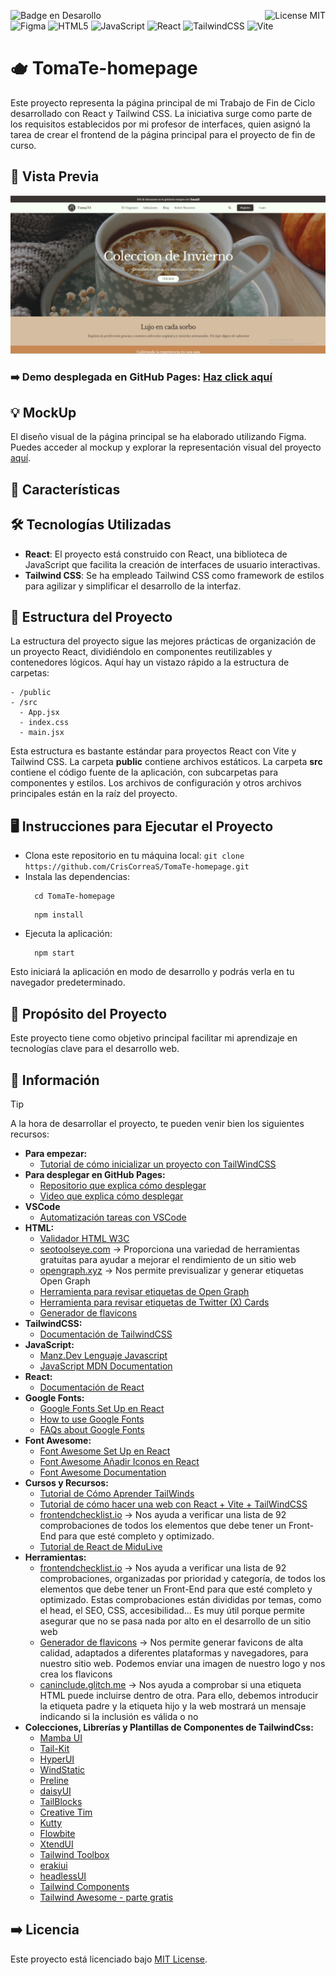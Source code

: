 ![Badge en Desarollo](https://img.shields.io/badge/STATUS-EN%20DESAROLLO-green)
<img align="right" alt="License MIT" src="https://img.shields.io/badge/LICENSE-MIT-green" /> <br/>
![Figma](https://img.shields.io/badge/Figma-%23F24E1E.svg?style=flat-square&logo=figma&logoColor=white)
![HTML5](https://img.shields.io/badge/HTML5-%23E34F26.svg?style=flat-square&logo=html5&logoColor=white)
![JavaScript](https://img.shields.io/badge/-JavaScript-F7DF1E?style=flat-square&logo=javascript&logoColor=black)
![React](https://img.shields.io/badge/React-097FA5?style=flat-square&logo=react&logoColor=white)
![TailwindCSS](https://img.shields.io/badge/TailwindCSS-%2338B2AC.svg?style=flat-square&logo=tailwind-css&logoColor=white)
![Vite](https://img.shields.io/badge/Vite-%23646CFF.svg?style=flat-square&logo=vite&logoColor=white)
<br/>

# 🫖 TomaTe-homepage
Este proyecto representa la página principal de mi Trabajo de Fin de Ciclo desarrollado con React y Tailwind CSS. La iniciativa surge como parte de los requisitos establecidos por mi profesor de interfaces, quien asignó la tarea de crear el frontend de la página principal para el proyecto de fin de curso.

## 👀 Vista Previa
![Imagen](https://github.com/CrisCorreaS/TomaTe-homepage/blob/main/src/assets/img/vistaTomaTe.png)

### ➡️ **Demo desplegada en GitHub Pages:** **[Haz click aquí](https://criscorreas.github.io/TomaTe-homepage/)**

## 💡 MockUp
El diseño visual de la página principal se ha elaborado utilizando Figma. Puedes acceder al mockup y explorar la representación visual del proyecto [aquí](https://www.figma.com/file/tCnVM1srUXvKMLUDwMfkjg/TomaT%C3%A9-MockUp-HomePage?type=design&node-id=0%3A1&mode=design&t=DalFA718bvOnqLU1-1).

## 🌱 Características

## 🛠️ Tecnologías Utilizadas
- **React**: El proyecto está construido con React, una biblioteca de JavaScript que facilita la creación de interfaces de usuario interactivas.
- **Tailwind CSS**: Se ha empleado Tailwind CSS como framework de estilos para agilizar y simplificar el desarrollo de la interfaz.

## 📂 Estructura del Proyecto
La estructura del proyecto sigue las mejores prácticas de organización de un proyecto React, dividiéndolo en componentes reutilizables y contenedores lógicos. Aquí hay un vistazo rápido a la estructura de carpetas:
```
- /public
- /src
  - App.jsx
  - index.css
  - main.jsx
```
Esta estructura es bastante estándar para proyectos React con Vite y Tailwind CSS. La carpeta **public** contiene archivos estáticos. La carpeta **src** contiene el código fuente de la aplicación, con subcarpetas para componentes y estilos. Los archivos de configuración y otros archivos principales están en la raíz del proyecto.

## 🖥 Instrucciones para Ejecutar el Proyecto
- Clona este repositorio en tu máquina local: ``git clone https://github.com/CrisCorreaS/TomaTe-homepage.git``
- Instala las dependencias:
  ```
    cd TomaTe-homepage
  ```
  ```
    npm install
  ```
- Ejecuta la aplicación:
  ```
    npm start
  ```
Esto iniciará la aplicación en modo de desarrollo y podrás verla en tu navegador predeterminado.

## 🎯 Propósito del Proyecto

Este proyecto tiene como objetivo principal facilitar mi aprendizaje en tecnologías clave para el desarrollo web. 

## 🔎 Información
> [!TIP]
> A la hora de desarrollar el proyecto, te pueden venir bien los siguientes recursos:
> - **Para empezar:**
>   - [Tutorial de cómo inicializar un proyecto con TailWindCSS](https://tailwindcss.com/docs/guides/vite)
> - **Para desplegar en GitHub Pages:**
>   - [Repositorio que explica cómo desplegar](https://github.com/nickpazfernande/video-example)
>   - [Video que explica cómo desplegar](https://www.youtube.com/watch?v=82XNPIiHvOQ)
> - **VSCode**
>   - [Automatización tareas con VSCode](https://code.visualstudio.com/docs/editor/tasks)
> - **HTML:**
>    - [Validador HTML W3C](https://validator.w3.org/)
>    - [seotoolseye.com](https://seotoolseye.com/) -> Proporciona una variedad de herramientas gratuitas para ayudar a mejorar el rendimiento de un sitio web
>    - [opengraph.xyz](https://www.opengraph.xyz/) -> Nos permite previsualizar y generar etiquetas Open Graph
>    - [Herramienta para revisar etiquetas de Open Graph](https://developers.facebook.com/tools/debug/)
>    - [Herramienta para revisar etiquetas de Twitter (X) Cards](https://cards-dev.twitter.com/validator)
>    - [Generador de flavicons](https://realfavicongenerator.net/)
> - **TailwindCSS:**
>   - [Documentación de TailwindCSS](https://tailwindcss.com/docs/installation)
> - **JavaScript:**
>    - [Manz.Dev Lenguaje Javascript](https://lenguajejs.com/javascript/)
>    - [JavaScript MDN Documentation](https://developer.mozilla.org/en-US/docs/Web/JavaScript)
> - **React:**
>   - [Documentación de React](https://es.react.dev/)
> - **Google Fonts:**
>    - [Google Fonts Set Up en React](https://csstailwind.com/how-to-add-google-fonts-in-tailwindcss-complete-guide/)
>    - [How to use Google Fonts](https://developers.google.com/fonts/docs/css2?hl=es-419)
>    - [FAQs about Google Fonts](https://developers.google.com/fonts/faq?hl=es-419)
> - **Font Awesome:**
>    - [Font Awesome Set Up en React](https://fontawesome.com/docs/web/use-with/react/add-icons)
>    - [Font Awesome Añadir Iconos en React](https://fontawesome.com/docs/web/use-with/react/add-icons)
>    - [Font Awesome Documentation](https://fontawesome.com/v5/docs/web/reference-icons/)
> - **Cursos y Recursos:**
>   - [Tutorial de Cómo Aprender TailWinds](https://www.youtube.com/watch?v=tS7upsfuxmo)
>   - [Tutorial de cómo hacer una web con React + Vite + TailWindCSS](https://www.youtube.com/watch?v=GJCi3N_yU4I)
>   - [frontendchecklist.io](https://frontendchecklist.io/) -> Nos ayuda a verificar una lista de 92 comprobaciones de todos los elementos que debe tener un Front-End para que esté completo y optimizado.
>   - [Tutorial de React de MiduLive](https://www.youtube.com/watch?v=7iobxzd_2wY&list=PLUofhDIg_38q4D0xNWp7FEHOTcZhjWJ29)
> - **Herramientas:**
>   - [frontendchecklist.io](https://frontendchecklist.io/) -> Nos ayuda a verificar una lista de 92 comprobaciones, organizadas por prioridad y categoría, de todos los elementos que debe tener un Front-End para que esté completo y optimizado. Estas comprobaciones están divididas por temas, como el head, el SEO, CSS, accesibilidad... Es muy útil porque permite asegurar que no se pasa nada por alto en el desarrollo de un sitio web
>   - [Generador de flavicons](https://realfavicongenerator.net/) -> Nos permite generar favicons de alta calidad, adaptados a diferentes plataformas y navegadores, para nuestro sitio web. Podemos enviar una imagen de nuestro logo y nos crea los flavicons
>   - [caninclude.glitch.me](https://caninclude.glitch.me/) -> Nos ayuda a comprobar si una etiqueta HTML puede incluirse dentro de otra. Para ello, debemos introducir la etiqueta padre y la etiqueta hijo y la web mostrará un mensaje indicando si la inclusión es válida o no
> - **Colecciones, Librerías y Plantillas de Componentes de TailwindCss:** 
>   - [Mamba UI](https://mambaui.com/components)
>   - [Tail-Kit](https://www.tailwind-kit.com/components/)
>   - [HyperUI](https://www.hyperui.dev/)
>   - [WindStatic](https://windstatic.com/)
>   - [Preline](https://preline.co/docs/)
>   - [daisyUI](https://daisyui.com/components/)
>   - [TailBlocks](https://tailblocks.cc/)
>   - [Creative Tim](https://www.creative-tim.com/learning-lab/tailwind-starter-kit/documentation/css/alerts)
>   - [Kutty](https://kutty.netlify.app/components/)
>   - [Flowbite](https://flowbite.com/)
>   - [XtendUI](https://xtendui.com/components/)
>   - [Tailwind Toolbox](https://www.tailwindtoolbox.com/starter-components)
>   - [erakiui](https://merakiui.com/components)
>   - [headlessUI](https://headlessui.com/)
>   - [Tailwind Components](https://tailwindcomponents.com/components/)
>   - [Tailwind Awesome - parte gratis](https://www.tailwindawesome.com/?price=free&type=template)


## ➡️ Licencia
Este proyecto está licenciado bajo [MIT License](https://opensource.org/license/mit/).

